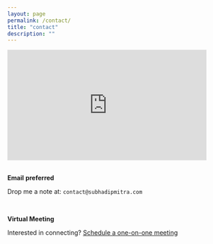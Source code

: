 ```yaml
---
layout: page
permalink: /contact/
title: "contact"
description: ""
---
```


<iframe 
  src="https://www.google.com/maps/embed?pb=!1m18!1m12!1m3!1d3988.777465874261!2d103.8850793!3d1.3162028!2m3!1f0!2f0!3f0!3m2!1i1024!2i768!4f13.1!3m3!1m2!1s0x31da19c880c47443%3A0x831eaa494606f0c4!2sNathan%20Rd%2C%20Singapore!5e0!3m2!1sen!2ssg!4v1702027549945!5m2!1sen!2ssg" 
  width="450" 
  height="250" 
  style="border:0;" 
  allowfullscreen="" 
  loading="lazy" 
  referrerpolicy="no-referrer-when-downgrade">
</iframe>

<br />
<br />

**Email** **preferred**

Drop me a note at: `contact@subhadipmitra.com`

<br/>

**Virtual Meeting**

Interested in connecting? [Schedule a one-on-one meeting](https://calendly.com/contact-x9nm/30min)
